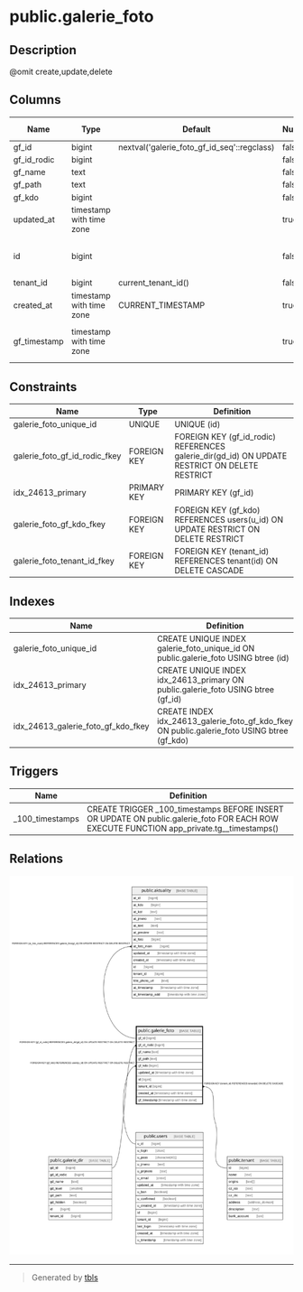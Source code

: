 # public.galerie_foto

## Description

@omit create,update,delete

## Columns

| Name | Type | Default | Nullable | Extra Definition | Children | Parents | Comment |
| ---- | ---- | ------- | -------- | ---------------- | -------- | ------- | ------- |
| gf_id | bigint | nextval('galerie_foto_gf_id_seq'::regclass) | false |  | [public.aktuality](public.aktuality.md) |  |  |
| gf_id_rodic | bigint |  | false |  |  | [public.galerie_dir](public.galerie_dir.md) |  |
| gf_name | text |  | false |  |  |  |  |
| gf_path | text |  | false |  |  |  |  |
| gf_kdo | bigint |  | false |  |  | [public.users](public.users.md) |  |
| updated_at | timestamp with time zone |  | true |  |  |  |  |
| id | bigint |  | false | GENERATED ALWAYS AS gf_id STORED |  |  |  |
| tenant_id | bigint | current_tenant_id() | false |  |  | [public.tenant](public.tenant.md) |  |
| created_at | timestamp with time zone | CURRENT_TIMESTAMP | true |  |  |  |  |
| gf_timestamp | timestamp with time zone |  | true | GENERATED ALWAYS AS updated_at STORED |  |  |  |

## Constraints

| Name | Type | Definition |
| ---- | ---- | ---------- |
| galerie_foto_unique_id | UNIQUE | UNIQUE (id) |
| galerie_foto_gf_id_rodic_fkey | FOREIGN KEY | FOREIGN KEY (gf_id_rodic) REFERENCES galerie_dir(gd_id) ON UPDATE RESTRICT ON DELETE RESTRICT |
| idx_24613_primary | PRIMARY KEY | PRIMARY KEY (gf_id) |
| galerie_foto_gf_kdo_fkey | FOREIGN KEY | FOREIGN KEY (gf_kdo) REFERENCES users(u_id) ON UPDATE RESTRICT ON DELETE RESTRICT |
| galerie_foto_tenant_id_fkey | FOREIGN KEY | FOREIGN KEY (tenant_id) REFERENCES tenant(id) ON DELETE CASCADE |

## Indexes

| Name | Definition |
| ---- | ---------- |
| galerie_foto_unique_id | CREATE UNIQUE INDEX galerie_foto_unique_id ON public.galerie_foto USING btree (id) |
| idx_24613_primary | CREATE UNIQUE INDEX idx_24613_primary ON public.galerie_foto USING btree (gf_id) |
| idx_24613_galerie_foto_gf_kdo_fkey | CREATE INDEX idx_24613_galerie_foto_gf_kdo_fkey ON public.galerie_foto USING btree (gf_kdo) |

## Triggers

| Name | Definition |
| ---- | ---------- |
| _100_timestamps | CREATE TRIGGER _100_timestamps BEFORE INSERT OR UPDATE ON public.galerie_foto FOR EACH ROW EXECUTE FUNCTION app_private.tg__timestamps() |

## Relations

![er](public.galerie_foto.svg)

---

> Generated by [tbls](https://github.com/k1LoW/tbls)
